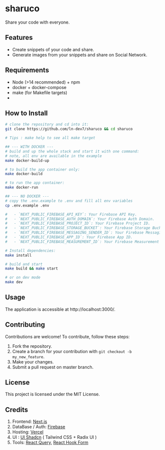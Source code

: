 # sharuco

Share your code with everyone.

## Features

- Create snippets of your code and share.
- Generate images from your snippets and share on Social Network.

## Requirements

- Node (>14 recommended) + npm
- docker + docker-compose
- make (for Makefile targets)
-

## How to Install

```bash
# clone the repository and cd into it:
git clone https://github.com/ln-dev7/sharuco && cd sharuco

# Tips : make help to see all make target

## --- WITH DOCKER ---
# build and up the whole stack and start it with one command:
# note, all env are available in the example
make docker-build-up

# to build the app container only:
make docker-build

# to run the app container:
make docker-run

## --- NO DOCKER ---
# copy the .env.example to .env and fill all env variables
cp .env.example .env

#   - `NEXT_PUBLIC_FIREBASE_API_KEY`: Your Firebase API Key.
#   - `NEXT_PUBLIC_FIREBASE_AUTH_DOMAIN`: Your Firebase Auth Domain.
#   - `NEXT_PUBLIC_FIREBASE_PROJECT_ID`: Your Firebase Project ID.
#   - `NEXT_PUBLIC_FIREBASE_STORAGE_BUCKET`: Your Firebase Storage Bucket.
#   - `NEXT_PUBLIC_FIREBASE_MESSAGING_SENDER_ID`: Your Firebase Messaging Sender ID.
#   - `NEXT_PUBLIC_FIREBASE_APP_ID`: Your Firebase App ID.
#   - `NEXT_PUBLIC_FIREBASE_MEASUREMENT_ID`: Your Firebase Measurement ID.

# Install dependencies:
make install

# build and start
make build && make start

# or on dev mode
make dev
```

## Usage

The application is accessible at http://localhost:3000/.

## Contributing

Contributions are welcome! To contribute, follow these steps:

1. Fork the repository.
2. Create a branch for your contribution with `git checkout -b my_new_feature`.
3. Make your changes.
4. Submit a pull request on master branch.

## License

This project is licensed under the MIT License.

## Credits

1. Frontend: [Next.js](https://nextjs.org/)
2. DataBase / Auth: [Firebase](https://firebase.google.com/)
3. Hosting: [Vercel](https://vercel.com/)
4. UI : [UI Shadcn](https://ui.shadcn.com/) ( Tailwind CSS + Radix UI )
5. Tools: [React Query](https://tanstack.com/query/v3/), [React Hook Form](https://react-hook-form.com/)
